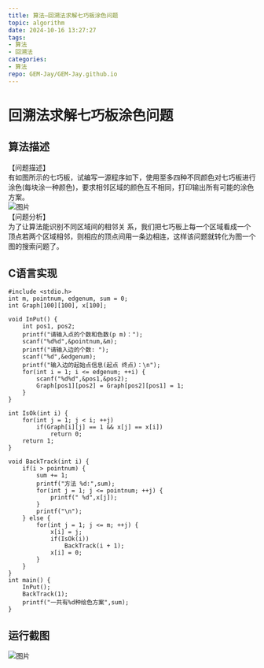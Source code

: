 ```yaml
---
title: 算法—回溯法求解七巧板涂色问题
topic: algorithm
date: 2024-10-16 13:27:27
tags:
- 算法
- 回溯法
categories: 
- 算法
repo: GEM-Jay/GEM-Jay.github.io
---
```


# 回溯法求解七巧板涂色问题

## 算法描述

【问题描述】  
有如图所示的七巧板，试编写一源程序如下，使用至多四种不同颜色对七巧板进行涂色\(每块涂一种颜色\)，要求相邻区域的颜色互不相同，打印输出所有可能的涂色方案。  
![图片](https://cdn.jsdelivr.net/gh/GEM-Jay/images/qiqiaoban.png)  
【问题分析】  
为了让算法能识别不同区域间的相邻关 系，我们把七巧板上每一个区域看成一个顶点若两个区域相邻，则相应的顶点间用一条边相连，这样该问题就转化为图一个图的搜索问题了。

## C语言实现

```代码
#include <stdio.h>
int m, pointnum, edgenum, sum = 0;
int Graph[100][100], x[100];

void InPut() {
    int pos1, pos2;
    printf("请输入点的个数和色数(p m)：");
    scanf("%d%d",&pointnum,&m);
    printf("请输入边的个数: ");
    scanf("%d",&edgenum);
    printf("输入边的起始点信息(起点 终点)：\n");
    for(int i = 1; i <= edgenum; ++i) {
        scanf("%d%d",&pos1,&pos2);
        Graph[pos1][pos2] = Graph[pos2][pos1] = 1;
    }
}

int IsOk(int i) {
    for(int j = 1; j < i; ++j)
        if(Graph[i][j] == 1 && x[j] == x[i])
            return 0;
    return 1;
}

void BackTrack(int i) {
    if(i > pointnum) {
        sum += 1;
        printf("方法 %d:",sum);
        for(int j = 1; j <= pointnum; ++j) {
            printf(" %d",x[j]);
        }
        printf("\n");
    } else {
        for(int j = 1; j <= m; ++j) {
            x[i] = j;
            if(IsOk(i))
                BackTrack(i + 1);
            x[i] = 0;
        }
    }
}
int main() {
    InPut();
    BackTrack(1);
    printf("一共有%d种绘色方案",sum);
}
```

## 运行截图

![图片](https://cdn.jsdelivr.net/gh/GEM-Jay/images/qiqiaoban.jpg)